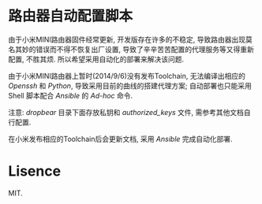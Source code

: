 # 路由器自动配置脚本

由于小米MINI路由器固件经常更新, 开发版存在许多的不稳定, 导致路由器出现莫名其妙的错误而不得不恢复出厂设置, 导致了辛辛苦苦配置的代理服务等又得重新配置, 不胜其烦. 所以希望采用自动化的部署来解决该问题.

由于小米MINI路由器上暂时(2014/9/6)没有发布Toolchain, 无法编译出相应的 _Openssh_ 和 _Python_, 导致采用目前的曲线的搭建代理方案; 自动部署也只能采用 Shell 脚本配合 _Ansible_ 的 _Ad-hoc_ 命令.

注意: _dropbear_ 目录下面存放私钥和 _authorized_keys_ 文件, 需参考其他文档自行配置.

在小米发布相应的Toolchain后会更新文档, 采用 _Ansible_ 完成自动化部署.

# Lisence

MIT.